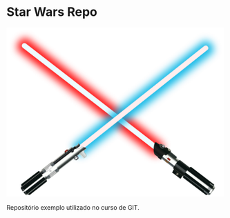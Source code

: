# Star Wars Repo

![The lightsabers](./lightsabers.png)

Repositório exemplo utilizado no curso de GIT.

